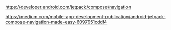 https://developer.android.com/jetpack/compose/navigation

https://medium.com/mobile-app-development-publication/android-jetpack-compose-navigation-made-easy-6097951cddf4